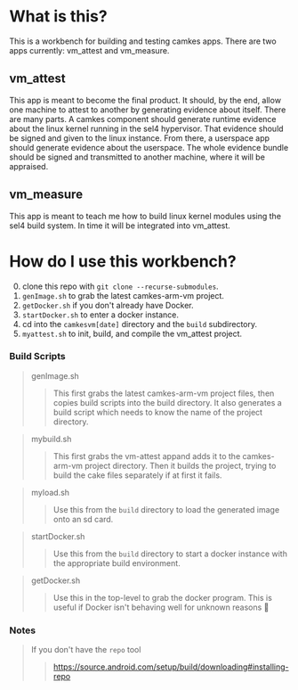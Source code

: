 # What is this?
This is a workbench for building and testing camkes apps.
There are two apps currently: vm_attest and vm_measure.

## vm_attest
This app is meant to become the final product. It should, by the end, allow one machine to attest to another by generating evidence about itself. There are many parts. A camkes component should generate runtime evidence about the linux kernel running in the sel4 hypervisor. That evidence should be signed and given to the linux instance. From there, a userspace app should generate evidence about the userspace. The whole evidence bundle should be signed and transmitted to another machine, where it will be appraised.

## vm_measure
This app is meant to teach me how to build linux kernel modules using the sel4 build system. In time it will be integrated into vm_attest.


# How do I use this workbench?
0. clone this repo with `git clone --recurse-submodules`.
1. `genImage.sh` to grab the latest camkes-arm-vm project.
2. `getDocker.sh` if you don't already have Docker.
3. `startDocker.sh` to enter a docker instance.
4. cd into the `camkesvm[date]` directory and the `build` subdirectory.
5. `myattest.sh` to init, build, and compile the vm_attest project.

### Build Scripts
> genImage.sh
>> This first grabs the latest camkes-arm-vm project files, then copies build
>> scripts into the build directory. It also generates a build script which
>> needs to know the name of the project directory.

> mybuild.sh
>> This first grabs the vm-attest appand adds it to the camkes-arm-vm project
>> directory. Then it builds the project, trying to build the cake files
>> separately if at first it fails.

> myload.sh
>> Use this from the `build` directory to load the generated image onto an sd
>> card.

> startDocker.sh
>> Use this from the `build` directory to start a docker instance with the
>> appropriate build environment.

> getDocker.sh
>> Use this in the top-level to grab the docker program. This is useful if
>> Docker isn't behaving well for unknown reasons :shrug:

### Notes
> If you don't have the `repo` tool
>> https://source.android.com/setup/build/downloading#installing-repo

